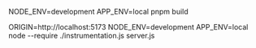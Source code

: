 

NODE_ENV=development APP_ENV=local pnpm build

ORIGIN=http://localhost:5173 NODE_ENV=development APP_ENV=local node --require ./instrumentation.js server.js
